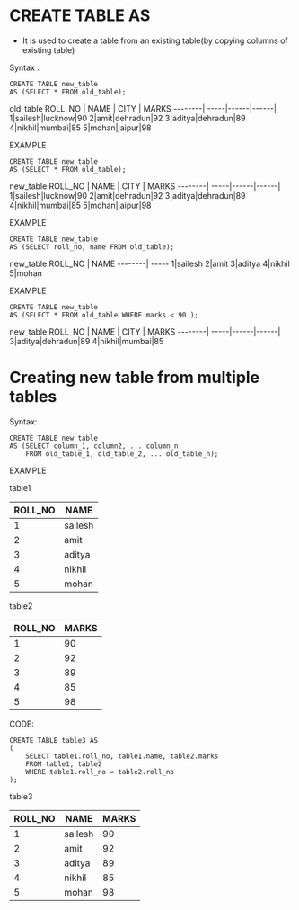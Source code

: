 # CREATE TABLE AS
- It is used to create a table from an existing table(by copying columns of existing table)

Syntax :
```
CREATE TABLE new_table  
AS (SELECT * FROM old_table);   
```
old_table
ROLL_NO | NAME | CITY | MARKS
--------| -----|------|------|
1|sailesh|lucknow|90
2|amit|dehradun|92
3|aditya|dehradun|89
4|nikhil|mumbai|85
5|mohan|jaipur|98


EXAMPLE
```
CREATE TABLE new_table  
AS (SELECT * FROM old_table);   
```
new_table
ROLL_NO | NAME | CITY | MARKS
--------| -----|------|------|
1|sailesh|lucknow|90
2|amit|dehradun|92
3|aditya|dehradun|89
4|nikhil|mumbai|85
5|mohan|jaipur|98

EXAMPLE
```
CREATE TABLE new_table  
AS (SELECT roll_no, name FROM old_table);   
```
new_table
ROLL_NO | NAME 
--------| -----
1|sailesh
2|amit
3|aditya
4|nikhil
5|mohan

EXAMPLE
```
CREATE TABLE new_table  
AS (SELECT * FROM old_table WHERE marks < 90 );   
```
new_table
ROLL_NO | NAME | CITY | MARKS
--------| -----|------|------|
3|aditya|dehradun|89
4|nikhil|mumbai|85



# Creating new table from multiple tables
Syntax:
```
CREATE TABLE new_table  
AS (SELECT column_1, column2, ... column_n  
    FROM old_table_1, old_table_2, ... old_table_n);   
```

EXAMPLE

table1

ROLL_NO | NAME
--------|-----|
1|sailesh
2|amit
3|aditya
4|nikhil
5|mohan

table2

ROLL_NO | MARKS
--------|------|
1|90
2|92
3|89
4|85
5|98

CODE:
```
CREATE TABLE table3 AS
(
    SELECT table1.roll_no, table1.name, table2.marks
    FROM table1, table2
    WHERE table1.roll_no = table2.roll_no
);

```
table3

ROLL_NO | NAME | MARKS
--------| -----|------|
1|sailesh|90
2|amit|92
3|aditya|89
4|nikhil|85
5|mohan|98